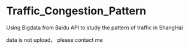 # Traffic_Congestion_Pattern
Using Bigdata from Baidu API  to study the pattern of traffic in ShangHai

data is not upload， please contact me 